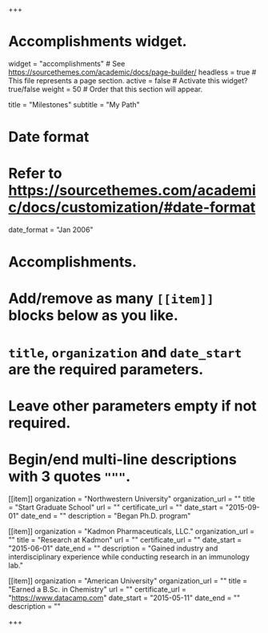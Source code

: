 +++
# Accomplishments widget.
widget = "accomplishments"  # See https://sourcethemes.com/academic/docs/page-builder/
headless = true  # This file represents a page section.
active = false # Activate this widget? true/false
weight = 50  # Order that this section will appear.

title = "Milestones"
subtitle = "My Path"

# Date format
#   Refer to https://sourcethemes.com/academic/docs/customization/#date-format
date_format = "Jan 2006"

# Accomplishments.
#   Add/remove as many `[[item]]` blocks below as you like.
#   `title`, `organization` and `date_start` are the required parameters.
#   Leave other parameters empty if not required.
#   Begin/end multi-line descriptions with 3 quotes `"""`.

[[item]]
  organization = "Northwestern University"
  organization_url = ""
  title = "Start Graduate School"
  url = ""
  certificate_url = ""
  date_start = "2015-09-01"
  date_end = ""
  description = "Began Ph.D. program"

[[item]]
  organization = "Kadmon Pharmaceuticals, LLC."
  organization_url = ""
  title = "Research at Kadmon"
  url = ""
  certificate_url = ""
  date_start = "2015-06-01"
  date_end = ""
  description = "Gained industry and interdisciplinary experience while conducting research in an immunology lab."
  
[[item]]
  organization = "American University"
  organization_url = ""
  title = "Earned a B.Sc. in Chemistry"
  url = ""
  certificate_url = "https://www.datacamp.com"
  date_start = "2015-05-11"
  date_end = ""
  description = ""

+++
